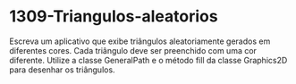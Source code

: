 # 1309-Triangulos-aleatorios
Escreva um aplicativo que exibe triângulos aleatoriamente gerados em diferentes cores. 
Cada triângulo deve ser preenchido com uma cor diferente. 
Utilize a classe GeneralPath e o método fill da classe Graphics2D para desenhar os triângulos.
